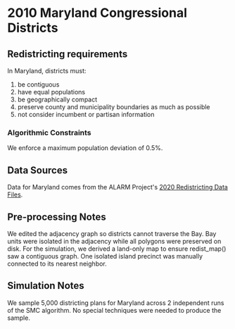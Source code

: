 # 2010 Maryland Congressional Districts

## Redistricting requirements
In Maryland, districts must:

1. be contiguous
2. have equal populations
3. be geographically compact
4. preserve county and municipality boundaries as much as possible
5. not consider incumbent or partisan information

### Algorithmic Constraints
We enforce a maximum population deviation of 0.5%.

## Data Sources
Data for Maryland comes from the ALARM Project's [2020 Redistricting Data Files](https://alarm-redist.github.io/posts/2021-08-10-census-2020/).

## Pre-processing Notes
We edited the adjacency graph so districts cannot traverse the Bay. Bay units were isolated in the adjacency while all polygons were preserved on disk. For the simulation, we derived a land-only map to ensure redist_map() saw a contiguous graph. One isolated island precinct was manually connected to its nearest neighbor.

## Simulation Notes
We sample 5,000 districting plans for Maryland across 2 independent runs of the SMC algorithm. No special techniques were needed to produce the sample.
